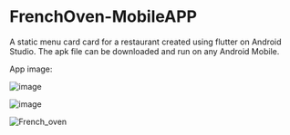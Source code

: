 # FrenchOven-MobileAPP
A static menu card card for a restaurant created using flutter on Android Studio.
The apk file can be downloaded and run on any Android Mobile.

App image: 

![image](https://github.com/user-attachments/assets/6586d11f-eb44-41db-99a2-a316e8ba1d45)

![image](https://github.com/user-attachments/assets/c278f26e-ceb7-466a-a7c5-47f798ca3ee0)

![French_oven](https://user-images.githubusercontent.com/99686864/236577097-d78aaddd-63a2-4156-b401-051115e27498.jpg)

